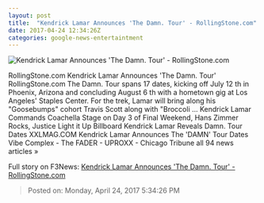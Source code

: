 ```yaml
---
layout: post
title:  "Kendrick Lamar Announces 'The Damn. Tour' - RollingStone.com"
date: 2017-04-24 12:34:26Z
categories: google-news-entertaintment
---
```


![Kendrick Lamar Announces 'The Damn. Tour' - RollingStone.com](http://img.wennermedia.com/social/rs-kendrick-lamar-8918fd71-18be-4506-b53a-c9f493eed088.jpg)

RollingStone.com Kendrick Lamar Announces 'The Damn. Tour' RollingStone.com The Damn. Tour spans 17 dates, kicking off July 12 th in Phoenix, Arizona and concluding August 6 th with a hometown gig at Los Angeles' Staples Center. For the trek, Lamar will bring along his "Goosebumps" cohort Travis Scott along with "Broccoli ... Kendrick Lamar Commands Coachella Stage on Day 3 of Final Weekend, Hans Zimmer Rocks, Justice Light it Up Billboard Kendrick Lamar Reveals Damn. Tour Dates XXLMAG.COM Kendrick Lamar Announces The 'DAMN' Tour Dates Vibe Complex - The FADER - UPROXX - Chicago Tribune all 94 news articles »


Full story on F3News: [Kendrick Lamar Announces 'The Damn. Tour' - RollingStone.com](http://www.f3nws.com/n/xvTReE)

> Posted on: Monday, April 24, 2017 5:34:26 PM
